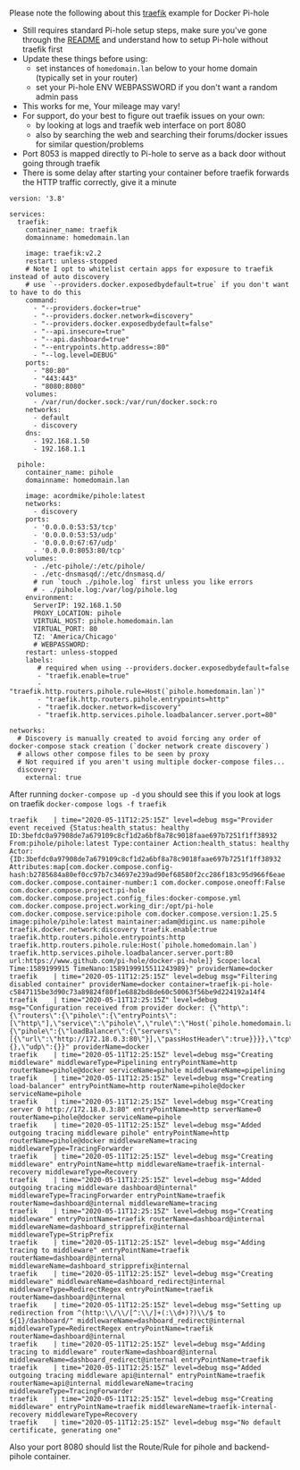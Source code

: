 Please note the following about this [traefik](https://traefik.io/) example for Docker Pi-hole

- Still requires standard Pi-hole setup steps, make sure you've gone through the [README](https://github.com/pi-hole/docker-pi-hole/blob/master/README.md) and understand how to setup Pi-hole without traefik first
- Update these things before using:
    - set instances of `homedomain.lan` below to your home domain (typically set in your router)
    - set your Pi-hole ENV WEBPASSWORD if you don't want a random admin pass
- This works for me, Your mileage may vary!
- For support, do your best to figure out traefik issues on your own:
    - by looking at logs and traefik web interface on port 8080
    - also by searching the web and searching their forums/docker issues for similar question/problems
- Port 8053 is mapped directly to Pi-hole to serve as a back door without going through traefik
- There is some delay after starting your container before traefik forwards the HTTP traffic correctly, give it a minute

```
version: '3.8'

services:
  traefik:
    container_name: traefik
    domainname: homedomain.lan

    image: traefik:v2.2
    restart: unless-stopped
    # Note I opt to whitelist certain apps for exposure to traefik instead of auto discovery
    # use `--providers.docker.exposedbydefault=true` if you don't want to have to do this
    command:
      - "--providers.docker=true"
      - "--providers.docker.network=discovery"
      - "--providers.docker.exposedbydefault=false"
      - "--api.insecure=true"
      - "--api.dashboard=true"
      - "--entrypoints.http.address=:80"
      - "--log.level=DEBUG"
    ports:
      - "80:80"
      - "443:443"
      - "8080:8080"
    volumes:
      - /var/run/docker.sock:/var/run/docker.sock:ro
    networks:
      - default
      - discovery
    dns:
      - 192.168.1.50
      - 192.168.1.1

  pihole:
    container_name: pihole
    domainname: homedomain.lan

    image: acordmike/pihole:latest
    networks:
      - discovery
    ports:
      - '0.0.0.0:53:53/tcp'
      - '0.0.0.0:53:53/udp'
      - '0.0.0.0:67:67/udp'
      - '0.0.0.0:8053:80/tcp'
    volumes:
      - ./etc-pihole/:/etc/pihole/
      - ./etc-dnsmasqd/:/etc/dnsmasq.d/
      # run `touch ./pihole.log` first unless you like errors
      # - ./pihole.log:/var/log/pihole.log
    environment:
      ServerIP: 192.168.1.50
      PROXY_LOCATION: pihole
      VIRTUAL_HOST: pihole.homedomain.lan
      VIRTUAL_PORT: 80
      TZ: 'America/Chicago'
      # WEBPASSWORD:
    restart: unless-stopped
    labels:
       # required when using --providers.docker.exposedbydefault=false
       - "traefik.enable=true"
       - "traefik.http.routers.pihole.rule=Host(`pihole.homedomain.lan`)"
       - "traefik.http.routers.pihole.entrypoints=http"
       - "traefik.docker.network=discovery"
       - "traefik.http.services.pihole.loadbalancer.server.port=80"

networks:
  # Discovery is manually created to avoid forcing any order of docker-compose stack creation (`docker network create discovery`)
  # allows other compose files to be seen by proxy
  # Not required if you aren't using multiple docker-compose files...
  discovery:
    external: true
```

After running `docker-compose up -d` you should see this if you look at logs on traefik `docker-compose logs -f traefik`

```
traefik    | time="2020-05-11T12:25:15Z" level=debug msg="Provider event received {Status:health_status: healthy ID:3befdc0a97908de7a679109c8cf1d2a6bf8a78c9018faae697b7251f1ff38932 From:pihole/pihole:latest Type:container Action:health_status: healthy Actor:{ID:3befdc0a97908de7a679109c8cf1d2a6bf8a78c9018faae697b7251f1ff38932 Attributes:map[com.docker.compose.config-hash:b2785684a80ef0cc97b7c34697e239ad90ef68580f2cc286f183c95d966f6eae com.docker.compose.container-number:1 com.docker.compose.oneoff:False com.docker.compose.project:pi-hole com.docker.compose.project.config_files:docker-compose.yml com.docker.compose.project.working_dir:/opt/pi-hole com.docker.compose.service:pihole com.docker.compose.version:1.25.5 image:pihole/pihole:latest maintainer:adam@diginc.us name:pihole traefik.docker.network:discovery traefik.enable:true traefik.http.routers.pihole.entrypoints:http traefik.http.routers.pihole.rule:Host(`pihole.homedomain.lan`) traefik.http.services.pihole.loadbalancer.server.port:80 url:https://www.github.com/pi-hole/docker-pi-hole]} Scope:local Time:1589199915 TimeNano:1589199915511243989}" providerName=docker
traefik    | time="2020-05-11T12:25:15Z" level=debug msg="Filtering disabled container" providerName=docker container=traefik-pi-hole-c5847115be3d90c73a89824f80f1e6882bd8de60c50063f56be9d224192a14f4
traefik    | time="2020-05-11T12:25:15Z" level=debug msg="Configuration received from provider docker: {\"http\":{\"routers\":{\"pihole\":{\"entryPoints\":[\"http\"],\"service\":\"pihole\",\"rule\":\"Host(`pihole.homedomain.lan`)\"}},\"services\":{\"pihole\":{\"loadBalancer\":{\"servers\":[{\"url\":\"http://172.18.0.3:80\"}],\"passHostHeader\":true}}}},\"tcp\":{},\"udp\":{}}" providerName=docker
traefik    | time="2020-05-11T12:25:15Z" level=debug msg="Creating middleware" middlewareType=Pipelining entryPointName=http routerName=pihole@docker serviceName=pihole middlewareName=pipelining
traefik    | time="2020-05-11T12:25:15Z" level=debug msg="Creating load-balancer" entryPointName=http routerName=pihole@docker serviceName=pihole
traefik    | time="2020-05-11T12:25:15Z" level=debug msg="Creating server 0 http://172.18.0.3:80" entryPointName=http serverName=0 routerName=pihole@docker serviceName=pihole
traefik    | time="2020-05-11T12:25:15Z" level=debug msg="Added outgoing tracing middleware pihole" entryPointName=http routerName=pihole@docker middlewareName=tracing middlewareType=TracingForwarder
traefik    | time="2020-05-11T12:25:15Z" level=debug msg="Creating middleware" entryPointName=http middlewareName=traefik-internal-recovery middlewareType=Recovery
traefik    | time="2020-05-11T12:25:15Z" level=debug msg="Added outgoing tracing middleware dashboard@internal" middlewareType=TracingForwarder entryPointName=traefik routerName=dashboard@internal middlewareName=tracing
traefik    | time="2020-05-11T12:25:15Z" level=debug msg="Creating middleware" entryPointName=traefik routerName=dashboard@internal middlewareName=dashboard_stripprefix@internal middlewareType=StripPrefix
traefik    | time="2020-05-11T12:25:15Z" level=debug msg="Adding tracing to middleware" entryPointName=traefik routerName=dashboard@internal middlewareName=dashboard_stripprefix@internal
traefik    | time="2020-05-11T12:25:15Z" level=debug msg="Creating middleware" middlewareName=dashboard_redirect@internal middlewareType=RedirectRegex entryPointName=traefik routerName=dashboard@internal
traefik    | time="2020-05-11T12:25:15Z" level=debug msg="Setting up redirection from ^(http:\\/\\/[^:\\/]+(:\\d+)?)\\/$ to ${1}/dashboard/" middlewareName=dashboard_redirect@internal middlewareType=RedirectRegex entryPointName=traefik routerName=dashboard@internal
traefik    | time="2020-05-11T12:25:15Z" level=debug msg="Adding tracing to middleware" routerName=dashboard@internal middlewareName=dashboard_redirect@internal entryPointName=traefik
traefik    | time="2020-05-11T12:25:15Z" level=debug msg="Added outgoing tracing middleware api@internal" entryPointName=traefik routerName=api@internal middlewareName=tracing middlewareType=TracingForwarder
traefik    | time="2020-05-11T12:25:15Z" level=debug msg="Creating middleware" entryPointName=traefik middlewareName=traefik-internal-recovery middlewareType=Recovery
traefik    | time="2020-05-11T12:25:15Z" level=debug msg="No default certificate, generating one"

```

Also your port 8080 should list the Route/Rule for pihole and backend-pihole container.
